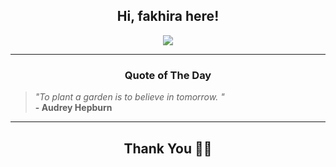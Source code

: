 <h2 align="center"> Hi, fakhira here!</h2>

<p align="center">
<a href="https://github.com/fakhiralkda" alt="github streak"><img src="https://dvst-streak.herokuapp.com/?user=fakhiralkda&theme=tokyonight&fire=DD472C"></a>
</p>

<hr>
<h3 align="center">Quote of The Day</h3>
<p align="center">
<blockquote>
<i>"To plant a garden is to believe in tomorrow.  "</i>
<br>
<b>- Audrey Hepburn</b>
</blockquote>
</p>


<hr>
<h2 align="center">Thank You 🙏🏼</h2>
